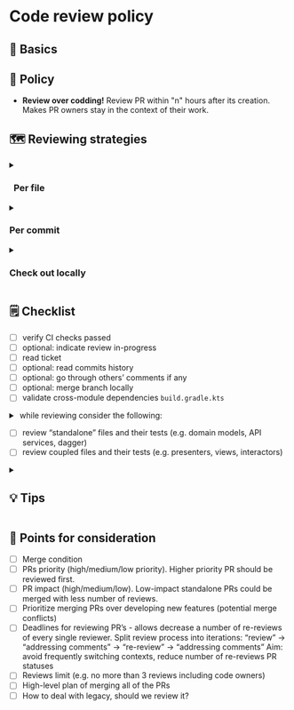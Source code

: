 # Code review policy
## 🍉 Basics
## 🚓 Policy
- **Review over codding!** Review PR within "n" hours after its creation. Makes PR owners stay in the context of their work.
## 🗺️ Reviewing strategies
<details>
  <summary><h3>&nbsp;&nbsp;Per file</h3></summary>
  &nbsp;&nbsp;&nbsp;<b>Overview</b>
  <br>&nbsp;&nbsp;&nbsp;Review a PR file by file. Can be performed in Github UI. Suits small PRs.
  <br><br>&nbsp;&nbsp;&nbsp;<b>Advantages</b>
  <ul>
    <li>Time efficient</li>
  </ul>
  &nbsp;&nbsp;&nbsp;<b>Disadvantages</b>
  <ul>
    <li>Gives poor task context</li>
    <li>Risk to miss errors</li>
  </ul>
</details>
<details>
  <summary>&nbsp;&nbsp;<h3>Per commit</h3></summary>
  &nbsp;&nbsp;&nbsp;<b>Overview</b>
  <br>&nbsp;&nbsp;&nbsp;Review by commit history
  <br><br>&nbsp;&nbsp;&nbsp;<b>Advantages</b>
  <ul>
    <li>Gives more context to task</li>
    <li>Requires not much time</li>
  </ul>
  &nbsp;&nbsp;&nbsp;<b>Disadvantages</b>
  <ul>
    <li>Requires clear commit history</li>
  </ul>
</details>
<details>
  <summary>&nbsp;&nbsp;<h3>Check out locally</h3></summary>
  &nbsp;&nbsp;&nbsp;<b>Overview</b>
  <br>&nbsp;&nbsp;&nbsp;Pull code and review it locally. <code>git merge --no-commit --no-ff <merge_candidate_branch></code>
  <br><br>&nbsp;&nbsp;&nbsp;<b>Advantages</b>
  <ul>
    <li>Gives the most context possible</li>
    <li>Allows to test your suggestions</li>
    <li>Allows to run code</li>
    <li>Supports referencing (easier code navigation)</li>
    <li>The whole file is visible against the changes area in Github UI</li>
  </ul>
  &nbsp;&nbsp;&nbsp;<b>Disadvantages</b>
  <ul>
    <li>Time-consuming</li>
    <li>Effort-consuming</li>
    <li>Requires to <code>stash</code> changes to your current task</li>
  </ul>
</details>

## 🗒️ Checklist
- [ ] verify CI checks passed
- [ ] optional: indicate review in-progress
- [ ] read ticket
- [ ] optional: read commits history
- [ ] optional: go through others’ comments if any
- [ ] optional: merge branch locally
- [ ] validate cross-module dependencies <code>build.gradle.kts</code>
  
<details>
  <summary>&nbsp;while reviewing consider the following:</summary>
  <br>&nbsp;&nbsp;&nbsp;&nbsp;⬜ tests provided
  <br>&nbsp;&nbsp;&nbsp;&nbsp;⬜ deprecated code removed
  <br>&nbsp;&nbsp;&nbsp;&nbsp;⬜ syntax & formatting is correct
  <br>&nbsp;&nbsp;&nbsp;&nbsp;⬜ can anything be simplified?
  <br>&nbsp;&nbsp;&nbsp;&nbsp;⬜ security flaws or potential holes
  <br>&nbsp;&nbsp;&nbsp;&nbsp;⬜ are the naming conventions appropriate?
  <br>&nbsp;&nbsp;&nbsp;&nbsp;⬜ is there documentation needed?
  <br>&nbsp;&nbsp;&nbsp;&nbsp;⬜ architecture
  <br>&nbsp;&nbsp;&nbsp;&nbsp;⬜ object-oriented design principles
  <br>&nbsp;&nbsp;&nbsp;&nbsp;⬜ reusability
  <br>&nbsp;&nbsp;&nbsp;&nbsp;⬜ performance
  <br>&nbsp;&nbsp;&nbsp;&nbsp;⬜ manageability (readability)
</details>
  
- [ ] review “standalone” files and their tests (e.g.  domain models, API services, dagger) 
- [ ] review coupled files and their tests (e.g. presenters, views, interactors)

<details>
  <summary><h2> 💡 Tips</h2></summary>
  <ul>
    <li>Remove old local branches <code>git remote prune<remote></code> in order to find the target branch faster locally</li>
  </ul>
</details>

## 🤔 Points for consideration
- [ ] Merge condition
- [ ] PRs priority (high/medium/low priority). Higher priority PR should be reviewed first.
- [ ] PR impact (high/medium/low). Low-impact standalone PRs could be merged with less number of reviews.
- [ ] Prioritize merging PRs over developing new features (potential merge conflicts)
- [ ] Deadlines for reviewing PR’s - allows decrease a number of re-reviews of every single reviewer. Split review process into iterations:
    “review” → “addressing comments” → “re-review” →  “addressing comments” 
    Aim: avoid frequently switching contexts, reduce number of re-reviews
    PR statuses
- [ ] Reviews limit (e.g. no more than 3 reviews including code owners)
- [ ] High-level plan of merging all of the PRs
- [ ] How to deal with legacy, should we review it?
